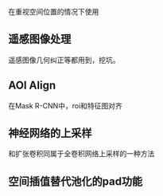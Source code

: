 在重视空间位置的情况下使用

## 遥感图像处理

遥感图像几何纠正等都用到，挖坑。

## AOI Align

在Mask R-CNN中，roi和特征图对齐

## 神经网络的上采样

和扩张卷积同属于全卷积网络上采样的一种方法

## 空间插值替代池化的pad功能